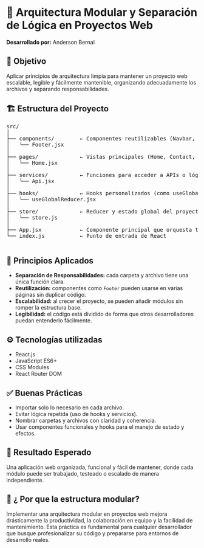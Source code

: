 
<body>

  <h1>🧠 Arquitectura Modular y Separación de Lógica en Proyectos Web</h1>
  <p><strong>Desarrollado por:</strong> Anderson Bernal</p>

  <h2>📌 Objetivo</h2>
  <p>Aplicar principios de arquitectura limpia para mantener un proyecto web escalable, legible y fácilmente mantenible, organizando adecuadamente los archivos y separando responsabilidades.</p>

  <h2>🏗️ Estructura del Proyecto</h2>
  <div class="highlight">
    <pre>
src/
│
├── components/        ← Componentes reutilizables (Navbar, Footer, Cards)
│   └── Footer.jsx
│
├── pages/             ← Vistas principales (Home, Contact, About)
│   └── Home.jsx
│
├── services/          ← Funciones para acceder a APIs o lógica externa
│   └── Api.jsx
│
├── hooks/             ← Hooks personalizados (como useGlobalReducer)
│   └── useGlobalReducer.jsx
│
├── store/             ← Reducer y estado global del proyecto
│   └── store.js
│
├── App.jsx            ← Componente principal que orquesta todo
└── index.js           ← Punto de entrada de React
    </pre>
  </div>

  <h2>🧩 Principios Aplicados</h2>
  <ul>
    <li><strong>Separación de Responsabilidades:</strong> cada carpeta y archivo tiene una única función clara.</li>
    <li><strong>Reutilización:</strong> componentes como <code>Footer</code> pueden usarse en varias páginas sin duplicar código.</li>
    <li><strong>Escalabilidad:</strong> al crecer el proyecto, se pueden añadir módulos sin romper la estructura base.</li>
    <li><strong>Legibilidad:</strong> el código está dividido de forma que otros desarrolladores puedan entenderlo fácilmente.</li>
  </ul>

  <h2>⚙️ Tecnologías utilizadas</h2>
  <ul>
    <li>React.js</li>
    <li>JavaScript ES6+</li>
    <li>CSS Modules</li>
    <li>React Router DOM</li>
  </ul>

  <h2>✅ Buenas Prácticas</h2>
  <ul>
    <li>Importar solo lo necesario en cada archivo.</li>
    <li>Evitar lógica repetida (uso de hooks y servicios).</li>
    <li>Nombrar carpetas y archivos con claridad y coherencia.</li>
    <li>Usar componentes funcionales y hooks para el manejo de estado y efectos.</li>
  </ul>

  <h2>🧪 Resultado Esperado</h2>
  <p>Una aplicación web organizada, funcional y fácil de mantener, donde cada módulo puede ser trabajado, testeado o escalado de manera independiente.</p>

  <h2>🧾 ¿
    Por que la estructura modular?</h2>
  <p>
    Implementar una arquitectura modular en proyectos web mejora drásticamente la productividad, la colaboración en equipo y la facilidad de mantenimiento. Esta práctica es fundamental para cualquier desarrollador que busque profesionalizar su código y prepararse para entornos de desarrollo reales.
  </p>

</body>
</html>
